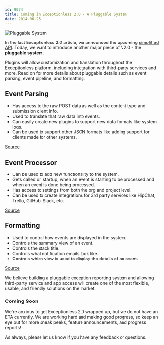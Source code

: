 ```yaml
---
id: 9074
title: Coming in Exceptionless 2.0 - A Pluggable System
date: 2014-06-25
---
```

![Pluggable System](/assets/img/news/pluggable-system.jpg)

In the last Exceptionless 2.0 article, we announced the upcoming <a title="More from the Upcoming Exceptionless 2.0: Simplified API" href="/upcoming-exceptionless-2-0-simplified-api/" target="_blank">simplified API</a>. Today, we want to introduce another major piece of V2.0 - the **pluggable system**.

Plugins will allow customization and translation throughout the Exceptionless platform, including integration with third-party services and more. Read on for more details about pluggable details such as event parsing, event pipeline, and formatting.<!--more-->

## Event Parsing

* Has access to the raw POST data as well as the content type and submission client info.
* Used to translate that raw data into events.
* Can easily create new plugins to support new data formats like system logs.
* Can be used to support other JSON formats like adding support for clients made for other systems.

[Source](https://github.com/exceptionless/Exceptionless/blob/master/src/Exceptionless.Core/Plugins/EventParser/IEventParserPlugin.cs)

## Event Processor

* Can be used to add new functionality to the system.
* Gets called on startup, when an event is starting to be processed and when an event is done being processed.
* Has access to settings from both the org and project level.
* Can be used to create integrations for 3rd party services like HipChat, Trello, GitHub, Slack, etc.

[Source](https://github.com/exceptionless/Exceptionless/blob/master/src/Exceptionless.Core/Plugins/EventProcessor/IEventProcessorPlugin.cs)

## Formatting

* Used to control how events are displayed in the system.
* Controls the summary view of an event.
* Controls the stack title.
* Controls what notification emails look like.
* Controls which view is used to display the details of an event.

[Source](https://github.com/exceptionless/Exceptionless/blob/master/src/Exceptionless.Core/Plugins/Formatting/IFormattingPlugin.cs)

We believe building a pluggable exception reporting system and allowing third-party service and app access will create one of the most flexible, usable, and friendly solutions on the market.

### Coming Soon

We're anxious to get Exceptionless 2.0 wrapped up, but we do not have an ETA currently. We are working hard and making good progress, so keep an eye out for more sneak peeks, feature announcements, and progress reports!

As always, please let us know if you have any feedback or questions.
